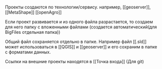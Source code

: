 Проекты создаются по технологии/сервису. например, [[geoserver]], [[MetaShape]] [[openAgro]]

Если проект развивается и из одного файла разрастается, то создаем для него папку с вложенными файлами (создается автоматический(для BigFiles отдельная папка))

Общий файл сохраняется отдельно в папке. Например файл [[.sld]] может использоваться в [[QGIS]] и [[geoserver]]   и его сохраним в папке с форматами данных.

Ссылки на внешние проекты находятся в [[Точка входа]] (Для git)